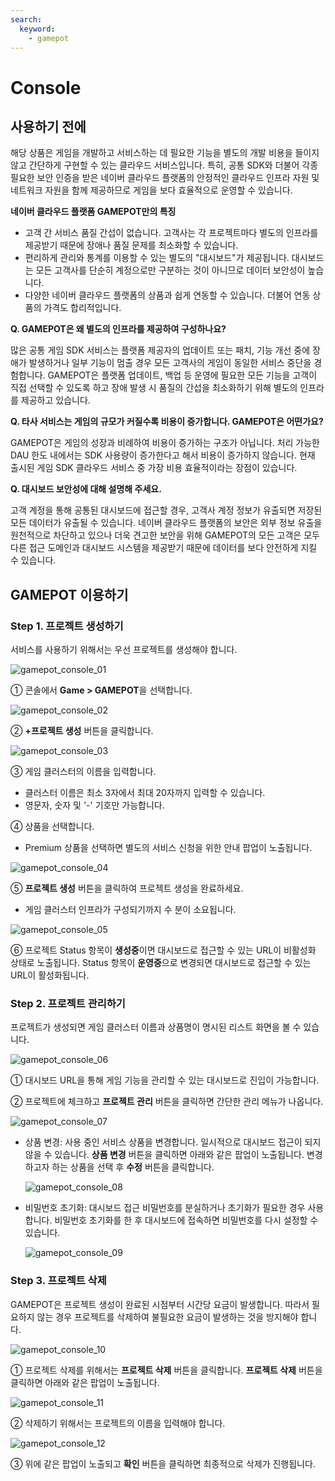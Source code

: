 ```yaml
---
search:
  keyword:
    - gamepot
---
```


# Console

## 사용하기 전에

해당 상품은 게임을 개발하고 서비스하는 데 필요한 기능을 별도의 개발 비용을 들이지 않고 간단하게 구현할 수 있는 클라우드 서비스입니다. 특히, 공통 SDK와 더불어 각종 필요한 보안 인증을 받은 네이버 클라우드 플랫폼의 안정적인 클라우드 인프라 자원 및 네트워크 자원을 함께 제공하므로 게임을 보다 효율적으로 운영할 수 있습니다.

**네이버 클라우드 플랫폼 GAMEPOT만의 특징**

* 고객 간 서비스 품질 간섭이 없습니다. 고객사는 각 프로젝트마다 별도의 인프라를 제공받기 때문에 장애나 품질 문제를 최소화할 수 있습니다.
* 편리하게 관리와 통계를 이용할 수 있는 별도의 "대시보드"가 제공됩니다. 대시보드는 모든 고객사를 단순히 계정으로만 구분하는 것이 아니므로 데이터 보안성이 높습니다.
* 다양한 네이버 클라우드 플랫폼의 상품과 쉽게 연동할 수 있습니다. 더불어 연동 상품의 가격도 합리적입니다.

**Q. GAMEPOT은 왜 별도의 인프라를 제공하여 구성하나요?**

많은 공통 게임 SDK 서비스는 플랫폼 제공자의 업데이트 또는 패치, 기능 개선 중에 장애가 발생하거나 일부 기능이 멈출 경우 모든 고객사의 게임이 동일한 서비스 중단을 경험합니다. GAMEPOT은 플랫폼 업데이트, 백업 등 운영에 필요한 모든 기능을 고객이 직접 선택할 수 있도록 하고 장애 발생 시 품질의 간섭을 최소화하기 위해 별도의 인프라를 제공하고 있습니다.

**Q. 타사 서비스는 게임의 규모가 커질수록 비용이 증가합니다. GAMEPOT은 어떤가요?**

GAMEPOT은 게임의 성장과 비례하여 비용이 증가하는 구조가 아닙니다. 처리 가능한 DAU 한도 내에서는 SDK 사용량이 증가한다고 해서 비용이 증가하지 않습니다. 현재 출시된 게임 SDK 클라우드 서비스 중 가장 비용 효율적이라는 장점이 있습니다.

**Q. 대시보드 보안성에 대해 설명해 주세요.**

고객 계정을 통해 공통된 대시보드에 접근할 경우, 고객사 계정 정보가 유출되면 저장된 모든 데이터가 유출될 수 있습니다. 네이버 클라우드 플랫폼의 보안은 외부 정보 유출을 원천적으로 차단하고 있으나 더욱 견고한 보안을 위해 GAMEPOT의 모든 고객은 모두 다른 접근 도메인과 대시보드 시스템을 제공받기 때문에 데이터를 보다 안전하게 지킬 수 있습니다.

## GAMEPOT 이용하기

### Step 1. 프로젝트 생성하기

서비스를 사용하기 위해서는 우선 프로젝트를 생성해야 합니다.

![gamepot_console_01](./images/gamepot_console_01.png)

① 콘솔에서 **Game &gt; GAMEPOT**을 선택합니다.

![gamepot_console_02](./images/gamepot_console_02.png)

② **+프로젝트 생성** 버튼을 클릭합니다.

![gamepot_console_03](./images/gamepot_console_03.png)

③ 게임 클러스터의 이름을 입력합니다.

* 클러스터 이름은 최소 3자에서 최대 20자까지 입력할 수 있습니다.
* 영문자, 숫자 및 '-' 기호만 가능합니다.

④ 상품을 선택합니다.

* Premium 상품을 선택하면 별도의  서비스 신청을 위한 안내 팝업이 노출됩니다.

![gamepot_console_04](./images/gamepot_console_04.png)

⑤ **프로젝트 생성** 버튼을 클릭하여 프로젝트 생성을 완료하세요.

* 게임 클러스터 인프라가 구성되기까지 수 분이 소요됩니다.

![gamepot_console_05](./images/gamepot_console_05.png)

⑥ 프로젝트 Status 항목이 **생성중**이면 대시보드로 접근할 수 있는 URL이 비활성화 상태로 노출됩니다. Status 항목이 **운영중**으로 변경되면 대시보드로 접근할 수 있는 URL이 활성화됩니다.

### Step 2. 프로젝트 관리하기

프로젝트가 생성되면 게임 클러스터 이름과 상품명이 명시된 리스트 화면을 볼 수 있습니다.

![gamepot_console_06](./images/gamepot_console_06.png)

① 대시보드 URL을 통해 게임 기능을 관리할 수 있는 대시보드로 진입이 가능합니다.

② 프로젝트에 체크하고 **프로젝트 관리** 버튼을 클릭하면 간단한 관리 메뉴가 나옵니다.

![gamepot_console_07](./images/gamepot_console_07.png)

* 상품 변경: 사용 중인 서비스 상품을 변경합니다. 일시적으로 대시보드 접근이 되지 않을 수 있습니다. **상품 변경** 버튼을 클릭하면 아래와 같은 팝업이 노출됩니다. 변경하고자 하는 상품을 선택 후 **수정** 버튼을 클릭합니다.

  ![gamepot_console_08](./images/gamepot_console_08.png)

* 비밀번호 초기화: 대시보드 접근 비밀번호를 분실하거나 초기화가 필요한 경우 사용합니다. 비밀번호 초기화를 한 후 대시보드에 접속하면 비밀번호를 다시 설정할 수 있습니다.

  ![gamepot_console_09](./images/gamepot_console_09.png)

### Step 3. 프로젝트 삭제

GAMEPOT은 프로젝트 생성이 완료된 시점부터 시간당 요금이 발생합니다. 따라서 필요하지 않는 경우 프로젝트를 삭제하여 불필요한 요금이 발생하는 것을 방지해야 합니다.

![gamepot_console_10](./images/gamepot_console_10.png)

① 프로젝트 삭제를 위해서는 **프로젝트 삭제** 버튼을 클릭합니다. **프로젝트 삭제** 버튼을 클릭하면 아래와 같은 팝업이 노출됩니다.

![gamepot_console_11](./images/gamepot_console_11.png)

② 삭제하기 위해서는 프로젝트의 이름을 입력해야 합니다.

![gamepot_console_12](./images/gamepot_console_12.png)

③ 위에 같은 팝업이 노출되고 **확인** 버튼을 클릭하면 최종적으로 삭제가 진행됩니다.
